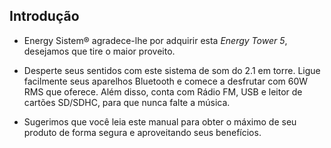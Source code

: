 ## Introdução 

* Energy Sistem® agradece-lhe por adquirir esta *Energy Tower 5*, desejamos que tire o maior proveito.

* Desperte seus sentidos com este sistema de som do 2.1 em torre. Ligue facilmente seus aparelhos Bluetooth e comece a desfrutar com 60W RMS que oferece. Além disso, conta com Rádio FM, USB e leitor de cartões SD/SDHC, para que nunca falte a música. 

* Sugerimos que você leia este manual para obter o máximo de seu produto de forma segura e aproveitando seus benefícios.
